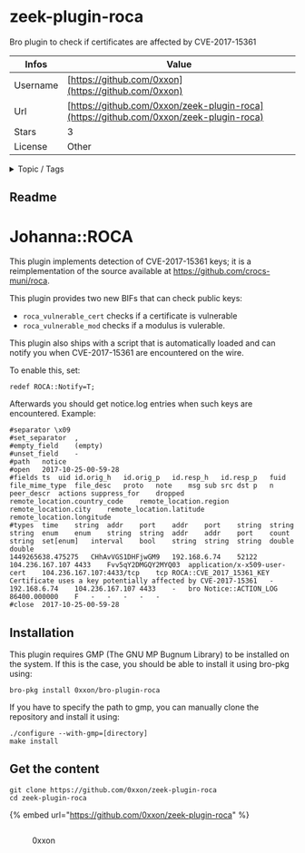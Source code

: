 # zeek-plugin-roca

Bro plugin to check if certificates are affected by CVE-2017-15361

| Infos    | Value                                                              |
| -------- | -------------------------------------------------------------------|
| Username | [https://github.com/0xxon](https://github.com/0xxon) |
| Url      | [https://github.com/0xxon/zeek-plugin-roca](https://github.com/0xxon/zeek-plugin-roca)                                               |
| Stars    | 3                                                          |
| License  | Other                                                        |

<details>

<summary>Topic / Tags</summary>



</details>

## Readme


Johanna::ROCA
=============

This plugin implements detection of CVE-2017-15361 keys; it is a
reimplementation of the source available at
https://github.com/crocs-muni/roca.

This plugin provides two new BIFs that can check public keys:

* `roca_vulnerable_cert` checks if a certificate is vulnerable
* `roca_vulnerable_mod` checks if a modulus is vulerable.

This plugin also ships with a script that is automatically loaded
and can notify you when CVE-2017-15361 are encountered on the wire.

To enable this, set:

```
redef ROCA::Notify=T;
```

Afterwards you should get notice.log entries when such keys are encountered.
Example:

```
#separator \x09
#set_separator	,
#empty_field	(empty)
#unset_field	-
#path	notice
#open	2017-10-25-00-59-28
#fields	ts	uid	id.orig_h	id.orig_p	id.resp_h	id.resp_p	fuid	file_mime_type	file_desc	proto	note	msg	sub	src	dst	p	n	peer_descr	actions	suppress_for	dropped	remote_location.country_code	remote_location.region	remote_location.city	remote_location.latitude	remote_location.longitude
#types	time	string	addr	port	addr	port	string	string	string	enum	enum	string	string	addr	addr	port	count	string	set[enum]	interval	bool	string	string	string	double	double
1449265638.475275	CHhAvVGS1DHFjwGM9	192.168.6.74	52122	104.236.167.107	4433	Fvv5qY2DMGQY2MYQ03	application/x-x509-user-cert	104.236.167.107:4433/tcp	tcp	ROCA::CVE_2017_15361_KEY	Certificate uses a key potentially affected by CVE-2017-15361	-	192.168.6.74	104.236.167.107	4433	-	bro	Notice::ACTION_LOG	86400.000000	F	-	-	-	-	-
#close	2017-10-25-00-59-28
```

Installation
------------

This plugin requires GMP (The GNU MP Bugnum Library) to be installed on the
system. If this is the case, you should be able to install it using bro-pkg
using:

```
bro-pkg install 0xxon/bro-plugin-roca
```

If you have to specify the path to gmp, you can manually clone the repository
and install it using:

```
./configure --with-gmp=[directory]
make install
```



## Get the content

```
git clone https://github.com/0xxon/zeek-plugin-roca
cd zeek-plugin-roca
```

{% embed url="https://github.com/0xxon/zeek-plugin-roca" %}

<figure><img src="https://avatars.githubusercontent.com/u/1538460?v=4" alt=""><figcaption><p>0xxon</p></figcaption></figure>
